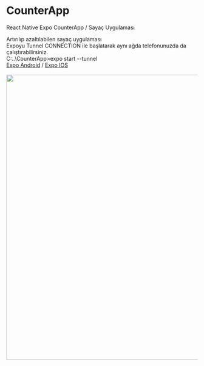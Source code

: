 # CounterApp
React Native Expo CounterApp / Sayaç Uygulaması

Artırılıp azaltılabilen sayaç uygulaması
<br/>
Expoyu Tunnel CONNECTION ile başlatarak aynı ağda telefonunuzda da çalıştırabilirsiniz.
<br/>
C:\..\CounterApp>expo start --tunnel
<br/>
<a href="https://play.google.com/store/apps/details?id=host.exp.exponent&referrer=www">Expo Android</a> /
<a href="https://apps.apple.com/app/apple-store/id982107779">Expo IOS</a>
<br/><br/>
<img src="https://github.com/ylmzumut/CounterApp/blob/master/CounterApp.png"  height="750"/>
